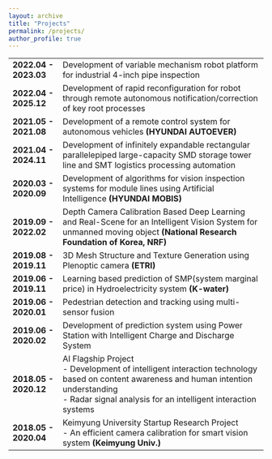 ```yaml
---
layout: archive
title: "Projects"
permalink: /projects/
author_profile: true
---
```


|                       |                                                                                                                                                                                                                 |
|-----------------------|-----------------------------------------------------------------------------------------------------------------------------------------------------------------------------------------------------------------|
| **2022.04 - 2023.03** | Development of variable mechanism robot platform for industrial 4-inch pipe inspection                                                                                                                          |
| **2022.04 - 2025.12** | Development of rapid reconfiguration for robot through remote autonomous notification/correction of key root processes                                                                                          |
| **2021.05 - 2021.08** | Development of a remote control system for autonomous vehicles **(HYUNDAI AUTOEVER)**                                                                                                                                                 |
| **2021.04 - 2024.11** | Development of infinitely expandable rectangular parallelepiped large-capacity SMD storage tower line and SMT logistics processing automation                                                                   |
| **2020.03 - 2020.09** | Development of algorithms for vision inspection systems for module lines using Artificial Intelligence **(HYUNDAI MOBIS)**                                                                                                    |
| **2019.09 - 2022.02** | Depth Camera Calibration Based Deep Learning and Real-Scene for an Intelligent Vision System for unmanned moving object **(National Research Foundation of Korea, NRF)** |
| **2019.08 - 2019.11** | 3D Mesh Structure and Texture Generation using Plenoptic camera **(ETRI)** |
| **2019.06 - 2019.11** | Learning based prediction of SMP(system marginal price) in Hydroelectricity system **(K-water)**                                                                                                                |
| **2019.06 - 2020.01** | Pedestrian detection and tracking using multi-sensor fusion                                                                                                                                                     |
| **2019.06 - 2020.02** | Development of prediction system using Power Station with Intelligent Charge and Discharge System                                                                                                               |
| **2018.05 - 2020.12** | AI Flagship Project  <br>- Development of intelligent interaction technology based on content awareness and human intention understanding  <br>- Radar signal analysis for an intelligent interaction systems   |
| **2018.05 - 2020.04** | Keimyung University Startup Research Project  <br>- An efficient camera calibration for smart vision system **(Keimyung Univ.)**                                                                                     |